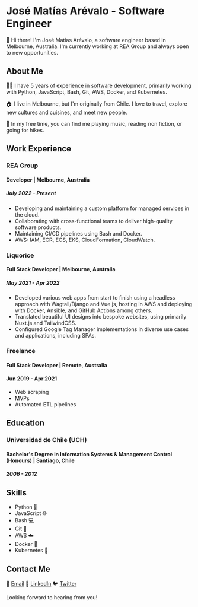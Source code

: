 <!--
### Hi there 👋

**josemarevalo/josemarevalo** is a ✨ _special_ ✨ repository because its `README.md` (this file) appears on your GitHub profile.

Here are some ideas to get you started:

- 🔭 I’m currently working on ...
- 🌱 I’m currently learning ...
- 👯 I’m looking to collaborate on ...
- 🤔 I’m looking for help with ...
- 💬 Ask me about ...
- 📫 How to reach me: ...
- 😄 Pronouns: ...
- ⚡ Fun fact: ...
-->

# José Matías Arévalo - Software Engineer

👋 Hi there! I'm José Matías Arévalo, a software engineer based in Melbourne, Australia. I'm currently working at REA Group and always open to new opportunities.

## About Me

👨‍💻 I have 5 years of experience in software development, primarily working with Python, JavaScript, Bash, Git, AWS, Docker, and Kubernetes.

🏠 I live in Melbourne, but I'm originally from Chile. I love to travel, explore new cultures and cuisines, and meet new people.

🥾 In my free time, you can find me playing music, reading non fiction, or going for hikes.

## Work Experience

### REA Group
#### Developer | Melbourne, Australia
##### July 2022 - Present

- Developing and maintaining a custom platform for managed services in the cloud.
- Collaborating with cross-functional teams to deliver high-quality software products.
- Maintaining CI/CD pipelines using Bash and Docker.
- AWS: IAM, ECR, ECS, EKS, CloudFormation, CloudWatch.

### Liquorice
#### Full Stack Developer | Melbourne, Australia
##### May 2021 - Apr 2022

- Developed various web apps from start to finish using a headless approach with Wagtail/Django and Vue.js, hosting in AWS and deploying with Docker, Ansible, and GitHub Actions among others.
- Translated beautiful UI designs into bespoke websites, using primarily Nuxt.js and TailwindCSS.
- Configured Google Tag Manager implementations in diverse use cases and applications, including SPAs.

### Freelance
#### Full Stack Developer | Remote, Australia
#### Jun 2019 - Apr 2021

- Web scraping
- MVPs
- Automated ETL pipelines

## Education

### Universidad de Chile (UCH)
#### Bachelor's Degree in Information Systems & Management Control (Honours) | Santiago, Chile
##### 2006 - 2012

## Skills

- Python 🐍
- JavaScript 🌐
- Bash 💻
- Git 🌳
- AWS ☁️
- Docker 🐳
- Kubernetes 🚀

## Contact Me

📧 [Email](mailto:jose.matias.arevalo@gmail.com)
👔 [LinkedIn](https://www.linkedin.com/in/josematiasarevalo/)
🐦 [Twitter](https://twitter.com/josemarevalo_)

Looking forward to hearing from you!
